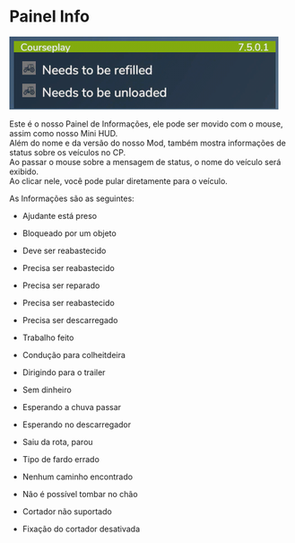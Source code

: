 # Painel Info

![Image](../assets/images/infopanel_0_0_480_130.png)

  
Este é o nosso Painel de Informações, ele pode ser movido com o mouse, assim como nosso Mini HUD.  
Além do nome e da versão do nosso Mod, também mostra informações de status sobre os veículos no CP.  
Ao passar o mouse sobre a mensagem de status, o nome do veículo será exibido.  
Ao clicar nele, você pode pular diretamente para o veículo.  


  
As Informações são as seguintes:  

- Ajudante está preso  

- Bloqueado por um objeto  

- Deve ser reabastecido  

- Precisa ser reabastecido  

- Precisa ser reparado  

- Precisa ser reabastecido  

- Precisa ser descarregado  

- Trabalho feito  

- Condução para colheitdeira  

- Dirigindo para o trailer  

- Sem dinheiro  

- Esperando a chuva passar  

- Esperando no descarregador  

- Saiu da rota, parou  

- Tipo de fardo errado  

- Nenhum caminho encontrado  

- Não é possível tombar no chão  

- Cortador não suportado  

- Fixação do cortador desativada  



